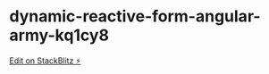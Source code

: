 # dynamic-reactive-form-angular-army-kq1cy8

[Edit on StackBlitz ⚡️](https://stackblitz.com/edit/dynamic-reactive-form-angular-army-kq1cy8)